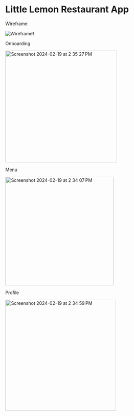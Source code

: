 # Little Lemon Restaurant App

Wireframe

![Wireframe1](https://github.com/lmekeel/littlelemon/assets/95368109/27d63e3c-703e-4034-876a-9ee33c670cd5)

Onboarding

<img width="349" alt="Screenshot 2024-02-19 at 2 35 27 PM" src="https://github.com/lmekeel/littlelemon/assets/95368109/e7d420c3-9b9e-4183-a6d2-f6bd68e57563">


Menu

<img width="339" alt="Screenshot 2024-02-19 at 2 34 07 PM" src="https://github.com/lmekeel/littlelemon/assets/95368109/a2ebd16a-8aa9-4bcd-bd93-9401412ddbda">


Profile

<img width="346" alt="Screenshot 2024-02-19 at 2 34 59 PM" src="https://github.com/lmekeel/littlelemon/assets/95368109/9c9368e2-58cc-4a2a-9e51-dae47da9c915">

